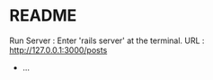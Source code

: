 # README

Run Server : Enter 'rails server' at the terminal.
URL : http://127.0.0.1:3000/posts

- ...
